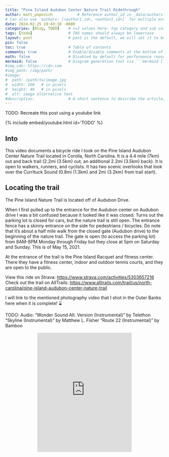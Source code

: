 ```yaml
---
title: "Pine Island Audubon Center Nature Trail Ridethrough"
author: matt_popovich           # Reference author_id in _data/authors.yml
# Can also use `authors: [<author1_id>, <author2_id>]` for multiple entries
date: 2024-02-25 19:43:10 -0600
categories: [Blog, TODO]    # <=2 values here: top category and sub category
tags: [todo]                # TAG names should always be lowercase
layout: post                # post is the default, we will set it to be explicit
pin: false
toc: true                   # Table of contents
comments: true              # Enable/disable comments at the bottom of the post
math: false                 # Disabled by default for performance reasons
mermaid: false              # Diagram generation tool via ```mermaid [...]```
#img_cdn: https://cdn.com
#img_path: /img/path/
#image:
#  path: /path/to/image.jpg
#  width: 100   # in pixels
#  height: 40   # in pixels
#  alt: image alternative text
#description:               # A short sentence to describe the article, used when sharing links on social media
---
```


TODO: Recreate this post using a youtube link

{% include embed/youtube.html id='TODO' %}



## Into
This video documents a bicycle ride I took on the Pine Island Audubon Center Nature Trail located in Corolla, North Carolina. It is a 4.4 mile (7km) out and back trail (2.2mi (3.5km) out, an additional 2.2mi (3.5km) back). It is open to walkers, runners, and cyclists. It has two scenic overlooks that look over the Currituck Sound (0.8mi (1.3km) and 2mi (3.2km) from trail start).

## Locating the trail

The Pine Island Nature Trail is located off of Audubon Drive.

When I first pulled up to the entrance for the Audubon center on Audubon drive I was a bit confused because it looked like it was closed. Turns out the parking lot is closed for cars, but the nature trail is still open. The entrance fence has a skinny entrance on the side for pedestrians / bicycles. Do note that it’s about a half mile walk from the closed gate (Audubon drive) to the beginning of the nature trail. The gate is open (to access the parking lot) from 8AM-8PM Monday through Friday but they close at 5pm on Saturday and Sunday. This is of May 15, 2021.

At the entrance of the trail is the Pine Island Racquet and fitness center. There they have a fitness center, indoor and outdoor tennis courts, and they are open to the public.






View this ride on Strava: https://www.strava.com/activities/5303657216
Check out the trail on AllTrails: https://www.alltrails.com/trail/us/north-carolina/pine-island-audubon-center-nature-trail

I will link to the mentioned photography video that I shot in the Outer Banks here when it is complete! ⌛

TODO: Audio:
“Wonder Sound Alt. Version (Instrumental)” by Telethon
“Skyline (Instrumental)” by Matthew L. Fisher
“Route 22 (Instrumental)” by Bamboo
<div style="text-align:center">
<iframe
src="https://open.spotify.com/embed/track/29gVTYMqXVV47mrY4qkm4b"
width="300" height="380" frameborder="0"
allowtransparency="true"
allow="encrypted-media">
</iframe>
</div>


